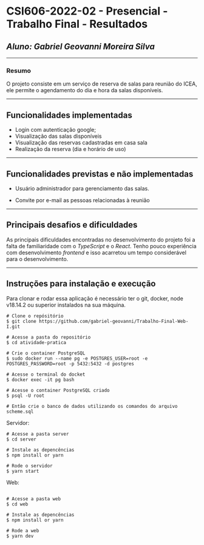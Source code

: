 # **CSI606-2022-02 - Presencial - Trabalho Final - Resultados**

## _Aluno: Gabriel Geovanni Moreira Silva_

---

### Resumo

O projeto consiste em um serviço de reserva de salas para reunião do ICEA, ele permite o agendamento do dia e hora da salas disponíveis.

---

## Funcionalidades implementadas

- Login com autenticação google;
- Visualização das salas disponíveis
- Visualização das reservas cadastradas em casa sala
- Realização da reserva (dia e horário de uso)


---

## Funcionalidades previstas e não implementadas

- Usuário administrador para gerenciamento das salas.

- Convite por e-mail as pessoas relacionadas à reunião

---

## Principais desafios e dificuldades

As principais dificuldades encontradas no desenvolvimento do projeto foi a falta de familiaridade com o _TypeScript_ e o _React_. Tenho pouco experiência com desenvolvimento _frontend_ e isso acarretou um tempo considerável para o desenvolvimento.

---

## Instruções para instalação e execução


Para clonar e rodar essa aplicação é necessário ter o git, docker, node v18.14.2 ou superior instalados na sua máquina.

```
# Clone o repósitório
$ git clone https://github.com/gabriel-geovanni/Trabalho-Final-Web-I.git

# Acesse a pasta do repositório
$ cd atividade-pratica
```

```
# Crie o container PostgreSQL
$ sudo docker run --name pg -e POSTGRES_USER=root -e POSTGRES_PASSWORD=root -p 5432:5432 -d postgres
```

```
# Acesse o terminal do docket
$ docker exec -it pg bash

# Acesse o container PostgreSQL criado
$ psql -U root

# Então crie o banco de dados utilizando os comandos do arquivo scheme.sql
```

Servidor:

```
# Acesse a pasta server
$ cd server

# Instale as depencências
$ npm install or yarn

# Rode o servidor
$ yarn start

```
Web:

```

# Acesse a pasta web
$ cd web

# Instale as depencências
$ npm install or yarn

# Rode a web
$ yarn dev